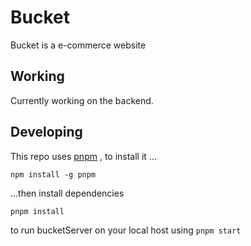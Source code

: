 # Bucket
Bucket is a e-commerce website
## Working
Currently working on the backend.

## Developing
This repo uses [pnpm](https://pnpm.io/) , to install it ...
```
npm install -g pnpm 
```
...then install dependencies
```
pnpm install
```
to run bucketServer on your local host using `pnpm start`
